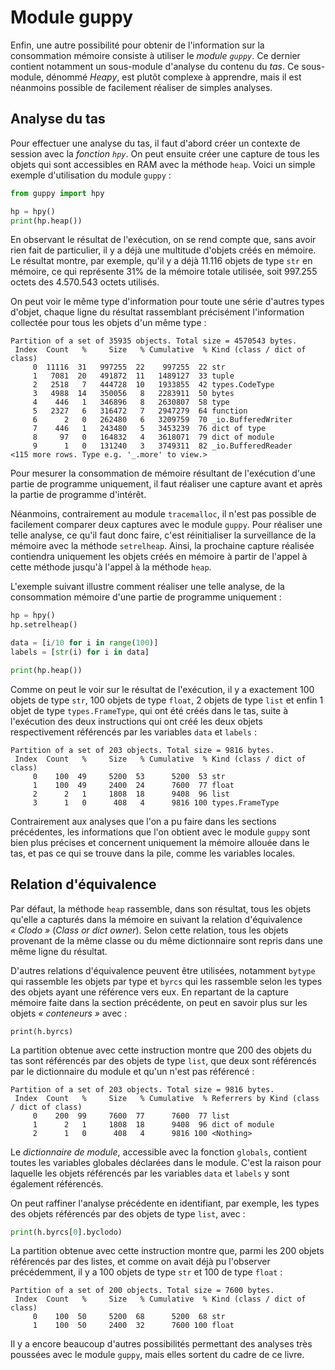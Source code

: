 # Module guppy

Enfin, une autre possibilité pour obtenir de l'information sur la consommation mémoire consiste à utiliser le *module `guppy`*. Ce dernier contient notamment un sous-module d'analyse du contenu du *tas*. Ce sous-module, dénommé <i>Heapy</i>, est plutôt complexe à apprendre, mais il est néanmoins possible de facilement réaliser de simples analyses.

## Analyse du tas

Pour effectuer une analyse du tas, il faut d'abord créer un contexte de session avec la *fonction `hpy`*. On peut ensuite créer une capture de tous les objets qui sont accessibles en RAM avec la méthode `heap`. Voici un simple exemple d'utilisation du module `guppy` :

``` python
from guppy import hpy

hp = hpy()
print(hp.heap())
```

En observant le résultat de l'exécution, on se rend compte que, sans avoir rien fait de particulier, il y a déjà une multitude d'objets créés en mémoire. Le résultat montre, par exemple, qu'il y a déjà 11.116 objets de type `str` en mémoire, ce qui représente 31% de la mémoire totale utilisée, soit 997.255 octets des 4.570.543 octets utilisés.

On peut voir le même type d'information pour toute une série d'autres types d'objet, chaque ligne du résultat rassemblant précisément l'information collectée pour tous les objets d'un même type :

```
Partition of a set of 35935 objects. Total size = 4570543 bytes.
 Index  Count   %     Size   % Cumulative  % Kind (class / dict of class)
     0  11116  31   997255  22    997255  22 str
     1   7081  20   491872  11   1489127  33 tuple
     2   2518   7   444728  10   1933855  42 types.CodeType
     3   4988  14   350056   8   2283911  50 bytes
     4    446   1   346896   8   2630807  58 type
     5   2327   6   316472   7   2947279  64 function
     6      2   0   262480   6   3209759  70 _io.BufferedWriter
     7    446   1   243480   5   3453239  76 dict of type
     8     97   0   164832   4   3618071  79 dict of module
     9      1   0   131240   3   3749311  82 _io.BufferedReader
<115 more rows. Type e.g. '_.more' to view.>
```

Pour mesurer la consommation de mémoire résultant de l'exécution d'une partie de programme uniquement, il faut réaliser une capture avant et après la partie de programme d'intérêt.

Néanmoins, contrairement au module `tracemalloc`, il n'est pas possible de facilement comparer deux captures avec le module `guppy`. Pour réaliser une telle analyse, ce qu'il faut donc faire, c'est réinitialiser la surveillance de la mémoire avec la méthode `setrelheap`. Ainsi, la prochaine capture réalisée contiendra uniquement les objets créés en mémoire à partir de l'appel à cette méthode jusqu'à l'appel à la méthode `heap`.

L'exemple suivant illustre comment réaliser une telle analyse, de la consommation mémoire d'une partie de programme uniquement :

``` python
hp = hpy()
hp.setrelheap()

data = [i/10 for i in range(100)]
labels = [str(i) for i in data]

print(hp.heap())
```

Comme on peut le voir sur le résultat de l'exécution, il y a exactement 100 objets de type `str`, 100 objets de type `float`, 2 objets de type `list` et enfin 1 objet de type `types.FrameType`, qui ont été créés dans le tas, suite à l'exécution des deux instructions qui ont créé les deux objets respectivement référencés par les variables `data` et `labels` :

```
Partition of a set of 203 objects. Total size = 9816 bytes.
 Index  Count   %     Size   % Cumulative  % Kind (class / dict of class)
     0    100  49     5200  53      5200  53 str
     1    100  49     2400  24      7600  77 float
     2      2   1     1808  18      9408  96 list
     3      1   0      408   4      9816 100 types.FrameType
```

Contrairement aux analyses que l'on a pu faire dans les sections précédentes, les informations que l'on obtient avec le module `guppy` sont bien plus précises et concernent uniquement la mémoire allouée dans le tas, et pas ce qui se trouve dans la pile, comme les variables locales.

## Relation d'équivalence

Par défaut, la méthode `heap` rassemble, dans son résultat, tous les objets qu'elle a capturés dans la mémoire en suivant la relation d'équivalence <i>&laquo;&nbsp;Clodo&nbsp;&raquo;</i> (<i>Class or dict owner</i>). Selon cette relation, tous les objets provenant de la même classe ou du même dictionnaire sont repris dans une même ligne du résultat.

D'autres relations d'équivalence peuvent être utilisées, notamment `bytype` qui rassemble les objets par type et `byrcs` qui les rassemble selon les types des objets ayant une référence vers eux. En repartant de la capture mémoire faite dans la section précédente, on peut en savoir plus sur les objets <i>&laquo;&nbsp;conteneurs&nbsp;&raquo;</i> avec :

```
print(h.byrcs)
```

La partition obtenue avec cette instruction montre que 200 des objets du tas sont référencés par des objets de type `list`, que deux sont référencés par le dictionnaire du module et qu'un n'est pas référencé :

```
Partition of a set of 203 objects. Total size = 9816 bytes.
 Index  Count   %     Size   % Cumulative  % Referrers by Kind (class / dict of class)
     0    200  99     7600  77      7600  77 list
     1      2   1     1808  18      9408  96 dict of module
     2      1   0      408   4      9816 100 <Nothing>
```

Le *dictionnaire de module*, accessible avec la fonction `globals`, contient toutes les variables globales déclarées dans le module. C'est la raison pour laquelle les objets référencés par les variables `data` et `labels` y sont également référencés.

On peut raffiner l'analyse précédente en identifiant, par exemple, les types des objets référencés par des objets de type `list`, avec :

``` python
print(h.byrcs[0].byclodo)
```

La partition obtenue avec cette instruction montre que, parmi les 200 objets référencés par des listes, et comme on avait déjà pu l'observer précédemment, il y a 100 objets de type `str` et 100 de type `float` :

```
Partition of a set of 200 objects. Total size = 7600 bytes.
 Index  Count   %     Size   % Cumulative  % Kind (class / dict of class)
     0    100  50     5200  68      5200  68 str
     1    100  50     2400  32      7600 100 float
```

Il y a encore beaucoup d'autres possibilités permettant des analyses très poussées avec le module `guppy`, mais elles sortent du cadre de ce livre.
